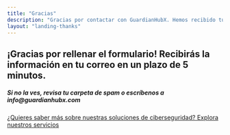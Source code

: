```yaml
---
title: "Gracias"
description: "Gracias por contactar con GuardianHubX. Hemos recibido tu mensaje y nos pondremos en contacto contigo pronto."
layout: "landing-thanks"
---
```


<section class="thanks mb-5">
  <h2 class="text-center mb-4">¡Gracias por rellenar el formulario! Recibirás la información en tu correo en un plazo de 5 minutos.</h2>
  <h5 class="text-center mb-4">Si no la ves, revisa tu carpeta de spam o escríbenos a info@guardianhubx.com</h5>
      
  <div class="text-center">
    <a href="/">¿Quieres saber más sobre nuestras soluciones de ciberseguridad? Explora nuestros servicios</a>
  </div>
</section>